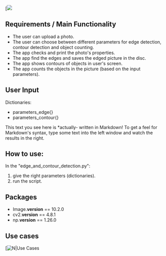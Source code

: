 [<img src="\Edge_and_Contour_Detection\imgs\UML\Requirements.jpg"/>

## Requirements / Main Functionality

- The user can upload a photo.
- The user can choose between different parameters for edge detection, contour detection and object counting.  
- The app checks and print the photo's properties.
- The app find the edges and saves the edged picture in the disc.
- The app shows contours of objects in user's screen.
- The app counts the objects in the picture (based on the input parameters).

## User Input

Dictionaries:
- parameters_edge{}
- parameters_contour{}

This text you see here is *actually- written in Markdown! To get a feel
for Markdown's syntax, type some text into the left window and
watch the results in the right.

## How to use:
In the "edge_and_contour_detection.py":
1. give the right parameters (dictionaries).
2. run the script.

## Packages

- Image.__version__ == 10.2.0
- cv2.__version__ == 4.8.1
- np.__version__ == 1.26.0

## Use cases

[<img alt="N|Use Cases" src="\Edge_and_Contour_Detection\imgs\UML\UC_edges_and_contours.png"/>
